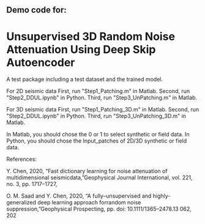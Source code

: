 ## Demo code for:

# Unsupervised 3D Random Noise Attenuation Using Deep Skip Autoencoder  
A test package including a test dataset and the trained model.  

For 2D seismic data 
First, run "Step1_Patching.m" in Matlab. 
Second, run "Step2_DDUL.ipynb" in Python. 
Third, run "Step3_UnPatching.m" in Matlab. 

For 3D seismic data 
First, run "Step1_Patching_3D.m" in Matlab. 
Second, run "Step2_DDUL.ipynb" in Python. 
Third, run "Step3_UnPatching_3D.m" in Matlab.  

In Matlab, you should chose the 0 or 1 to select synthetic or field data. In Python, you should chose the Input_patches of 2D/3D synthetic or field data.

References:

Y. Chen, 2020, “Fast dictionary learning for noise attenuation of multidimensional seismicdata,”Geophysical Journal International, vol. 221, no. 3, pp. 1717–1727, 

O. M. Saad and Y. Chen, 2020, “A  fully–unsupervised  and  highly-generalized  deep  learning  approach  forrandom  noise  suppression,”Geophysical Prospecting,  pp.  doi:  10.1111/1365–2478.13 062, 202

